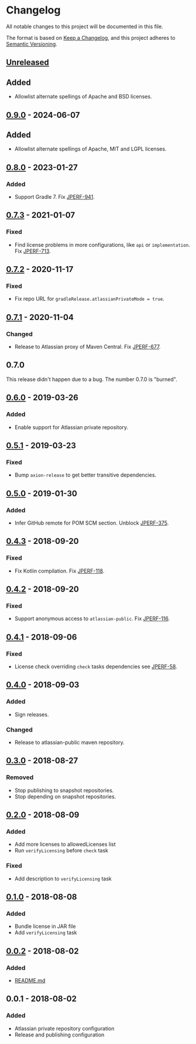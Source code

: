 # Changelog
All notable changes to this project will be documented in this file.

The format is based on [Keep a Changelog](https://keepachangelog.com/en/1.0.0/),
and this project adheres to [Semantic Versioning](https://semver.org/spec/v2.0.0.html).

## [Unreleased]
[Unreleased]: https://github.com/atlassian-labs/gradle-release/compare/release-0.9.0...master

## Added
- Allowlist alternate spellings of Apache and BSD licenses.

## [0.9.0] - 2024-06-07
[0.9.0]: https://github.com/atlassian-labs/gradle-release/compare/release-0.8.0...release-0.9.0

## Added
- Allowlist alternate spellings of Apache, MIT and LGPL licenses.

## [0.8.0] - 2023-01-27
[0.8.0]: https://github.com/atlassian-labs/gradle-release/compare/release-0.7.3...release-0.8.0

### Added
- Support Gradle 7. Fix [JPERF-941].

[JPERF-941]: https://ecosystem.atlassian.net/browse/JPERF-941

## [0.7.3] - 2021-01-07
[0.7.3]: https://github.com/atlassian-labs/gradle-release/compare/release-0.7.2...release-0.7.3

### Fixed
- Find license problems in more configurations, like `api` or `implementation`. Fix [JPERF-713].

[JPERF-713]: https://ecosystem.atlassian.net/browse/JPERF-713

## [0.7.2] - 2020-11-17
[0.7.2]: https://github.com/atlassian-labs/gradle-release/compare/release-0.7.1...release-0.7.2

### Fixed
- Fix repo URL for `gradleRelease.atlassianPrivateMode = true`.

## [0.7.1] - 2020-11-04
[0.7.1]: https://github.com/atlassian-labs/gradle-release/compare/release-0.6.0...release-0.7.1

### Changed
- Release to Atlassian proxy of Maven Central. Fix [JPERF-677].

[JPERF-677]: https://ecosystem.atlassian.net/browse/JPERF-677

## 0.7.0
This release didn't happen due to a bug. The number 0.7.0 is "burned".

## [0.6.0] - 2019-03-26
[0.6.0]: https://github.com/atlassian-labs/gradle-release/compare/release-0.5.1...release-0.6.0

### Added
- Enable support for Atlassian private repository.

## [0.5.1] - 2019-03-23
[0.5.1]: https://github.com/atlassian-labs/gradle-release/compare/release-0.5.0...release-0.5.1

### Fixed
- Bump `axion-release` to get better transitive dependencies.

## [0.5.0] - 2019-01-30
[0.5.0]: https://github.com/atlassian-labs/gradle-release/compare/release-0.4.3...release-0.5.0

### Added
- Infer GitHub remote for POM SCM section. Unblock [JPERF-375].

[JPERF-375]: https://ecosystem.atlassian.net/browse/JPERF-375

## [0.4.3] - 2018-09-20
[0.4.3]: https://github.com/atlassian-labs/gradle-release/compare/release-0.4.2...release-0.4.3

### Fixed
- Fix Kotlin compilation. Fix [JPERF-118].

[JPERF-118]: https://ecosystem.atlassian.net/browse/JPERF-118

## [0.4.2] - 2018-09-20
[0.4.2]: https://github.com/atlassian-labs/gradle-release/compare/release-0.4.1...release-0.4.2

### Fixed
- Support anonymous access to `atlassian-public`. Fix [JPERF-116].

[JPERF-116]: https://ecosystem.atlassian.net/browse/JPERF-116

## [0.4.1] - 2018-09-06
[0.4.1]: https://github.com/atlassian-labs/gradle-release/compare/release-0.4.0...release-0.4.1

### Fixed
- License check overriding `check` tasks dependencies see [JPERF-58].

[JPERF-58]: https://ecosystem.atlassian.net/browse/JPERF-58

## [0.4.0] - 2018-09-03
[0.4.0]: https://github.com/atlassian-labs/gradle-release/compare/release-0.3.0...release-0.4.0

### Added
- Sign releases.

### Changed
- Release to atlassian-public maven repository.

## [0.3.0] - 2018-08-27
[0.3.0]: https://github.com/atlassian-labs/gradle-release/compare/release-0.2.0...release-0.3.0

### Removed
- Stop publishing to snapshot repositories.
- Stop depending on snapshot repositories.

## [0.2.0] - 2018-08-09
[0.2.0]: https://github.com/atlassian-labs/gradle-release/compare/release-0.1.0...release-0.2.0

### Added
- Add more licenses to allowedLicenses list
- Run `verifyLicensing` before `check` task

### Fixed
- Add description to  `verifyLicensing` task

## [0.1.0] - 2018-08-08
[0.1.0]: https://github.com/atlassian-labs/gradle-release/compare/release-0.0.2...release-0.1.0

### Added
- Bundle license in JAR file
- Add `verifyLicensing` task

## [0.0.2] - 2018-08-02
[0.0.2]: https://github.com/atlassian-labs/gradle-release/compare/release-0.0.1...release-0.0.2

### Added
- [README.md](README.md)

## 0.0.1 - 2018-08-02

### Added
- Atlassian private repository configuration
- Release and publishing configuration


